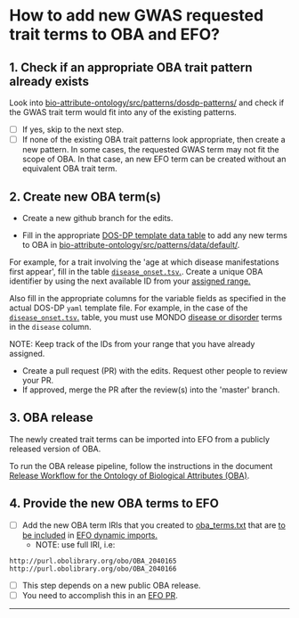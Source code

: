How to add new GWAS requested trait terms to OBA and EFO?
=========================================================


## 1. Check if an appropriate OBA trait pattern already exists
Look into [bio-attribute-ontology/src/patterns/dosdp-patterns/](https://github.com/obophenotype/bio-attribute-ontology/tree/master/src/patterns/dosdp-patterns) and check if the GWAS trait term would fit into any of the existing patterns.
- [ ] If yes, skip to the next step.
- [ ] If none of the existing OBA trait patterns look appropriate, then create a new pattern.
In some cases, the requested GWAS term may not fit the scope of OBA. In that case, an new EFO term can be created without an equivalent OBA trait term.

## 2. Create new OBA term(s)

* Create a new github branch for the edits.

* Fill in the appropriate [DOS-DP template data table](https://oboacademy.github.io/obook/tutorial/dosdp-odk/) to add any new terms to OBA in [bio-attribute-ontology/src/patterns/data/default/](https://github.com/obophenotype/bio-attribute-ontology/tree/master/src/patterns/data/default).

For example, for a trait involving the 'age at which disease manifestations first appear', fill in the table [`disease_onset.tsv`.](https://github.com/obophenotype/bio-attribute-ontology/blob/master/src/patterns/data/default/disease_onset.tsv).
Create a unique OBA identifier by using the next available ID from your [assigned range.](https://github.com/obophenotype/bio-attribute-ontology/blob/master/src/ontology/oba-idranges.owl)

Also fill in the appropriate columns for the variable fields as specified in the actual DOS-DP `yaml` template file.
For example, in the case of the [`disease_onset.tsv`.](https://github.com/obophenotype/bio-attribute-ontology/blob/master/src/patterns/data/default/disease_onset.tsv) table, you must use MONDO [disease or disorder](https://www.ebi.ac.uk/ols/ontologies/mondo/terms?iri=http%3A%2F%2Fpurl.obolibrary.org%2Fobo%2FMONDO_0000001) terms in the `disease` column.

NOTE: Keep track of the IDs from your range that you have already assigned.

* Create a pull request (PR) with the edits. Request other people to review your PR.
* If approved, merge the PR after the review(s) into the 'master' branch. 

## 3. OBA release

The newly created trait terms can be imported into EFO from a publicly released version of OBA.

To run the OBA release pipeline, follow the instructions in the document [Release Workflow for the Ontology of Biological Attributes (OBA)](./OBA_ReleaseWorkflow.md).


## 4. Provide the new OBA terms to EFO

- [ ] Add the new OBA term IRIs that you created to [oba_terms.txt](https://github.com/EBISPOT/efo/tree/master/src/ontology/iri_dependencies) that are [to be included](https://github.com/EBISPOT/efo/issues/1382#issuecomment-1117247895) in [EFO dynamic imports.](https://github.com/EBISPOT/efo/blob/master/src/ontology/README-editors.md)
    - NOTE: use full IRI, i.e:

```
http://purl.obolibrary.org/obo/OBA_2040165
http://purl.obolibrary.org/obo/OBA_2040166
```

- [ ] This step depends on a new public OBA release.
- [ ] You need to accomplish this in an [EFO PR](https://github.com/EBISPOT/efo).

* * * * * * * * * * * * * * * * * * *
